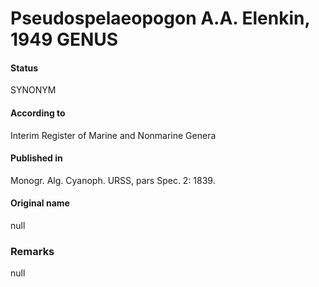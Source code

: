 Pseudospelaeopogon A.A. Elenkin, 1949 GENUS
=======

#### Status
SYNONYM

#### According to
Interim Register of Marine and Nonmarine Genera

#### Published in
Monogr. Alg. Cyanoph. URSS, pars Spec. 2: 1839.

#### Original name
null

### Remarks
null